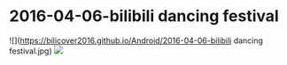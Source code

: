# 2016-04-06-bilibili dancing festival
![](https://bilicover2016.github.io/Android/2016-04-06-bilibili dancing festival.jpg)
![](https://bilicover2016.github.io/PC/2016-04-06.jpg)